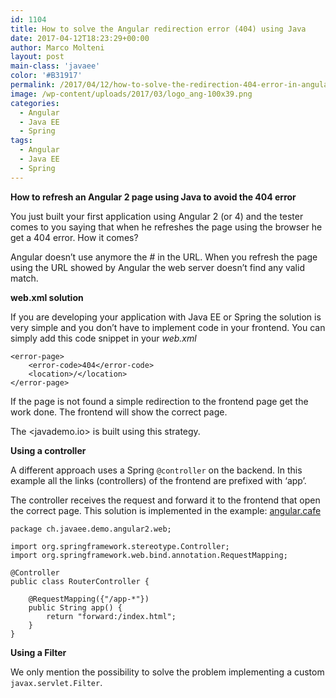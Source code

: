 ```yaml
---
id: 1104
title: How to solve the Angular redirection error (404) using Java
date: 2017-04-12T18:23:29+00:00
author: Marco Molteni
layout: post
main-class: 'javaee'
color: '#B31917'
permalink: /2017/04/12/how-to-solve-the-redirection-404-error-in-angular-using-java/
image: /wp-content/uploads/2017/03/logo_ang-100x39.png
categories:
  - Angular
  - Java EE
  - Spring
tags:
  - Angular
  - Java EE
  - Spring
---
```

**How to refresh an Angular 2 page using Java to avoid the 404 error**

You just built your first application using Angular 2 (or 4) and the tester comes to you saying that when he refreshes the page using the browser he get a 404 error. How it comes?

Angular doesn’t use anymore the # in the URL. When you refresh the page using the URL showed by Angular the web server doesn’t find any valid match.

**web.xml solution**

If you are developing your application with Java EE or Spring the solution is very simple and you don’t have to implement code in your frontend. You can simply add this code snippet in your _web.xml_

    <error-page>
        <error-code>404</error-code>
        <location>/</location>
    </error-page>
    

If the page is not found a simple redirection to the frontend page get the work done. The frontend will show the correct page.

The <javademo.io> is built using this strategy.

**Using a controller**

A different approach uses a Spring `@controller` on the backend. In this example all the links (controllers) of the frontend are prefixed with ‘app’.

The controller receives the request and forward it to the frontend that open the correct page. This solution is implemented in the example: [angular.cafe](http://angular.cafe)

    package ch.javaee.demo.angular2.web;
    
    import org.springframework.stereotype.Controller;
    import org.springframework.web.bind.annotation.RequestMapping;
    
    @Controller
    public class RouterController {
    
        @RequestMapping({"/app-*"})
        public String app() {
            return "forward:/index.html";
        }
    }
    

**Using a Filter**

We only mention the possibility to solve the problem implementing a custom `javax.servlet.Filter`.
